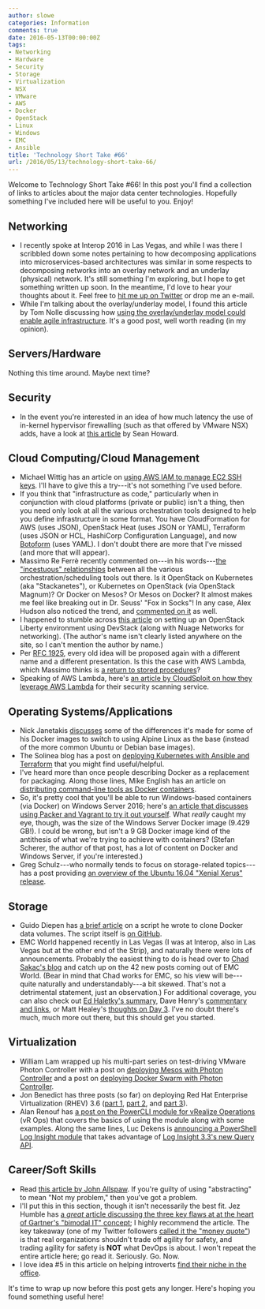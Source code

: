 ```yaml
---
author: slowe
categories: Information
comments: true
date: 2016-05-13T00:00:00Z
tags:
- Networking
- Hardware
- Security
- Storage
- Virtualization
- NSX
- VMware
- AWS
- Docker
- OpenStack
- Linux
- Windows
- EMC
- Ansible
title: 'Technology Short Take #66'
url: /2016/05/13/technology-short-take-66/
---
```


Welcome to Technology Short Take #66! In this post you'll find a collection of links to articles about the major data center technologies. Hopefully something I've included here will be useful to you. Enjoy!

## Networking

* I recently spoke at Interop 2016 in Las Vegas, and while I was there I scribbled down some notes pertaining to how decomposing applications into microservices-based architectures was similar in some respects to decomposing networks into an overlay network and an underlay (physical) network. It's still something I'm exploring, but I hope to get something written up soon. In the meantime, I'd love to hear your thoughts about it. Feel free to [hit me up on Twitter][link-34] or drop me an e-mail.
* While I'm talking about the overlay/underlay model, I found this article by Tom Nolle discussing how [using the overlay/underlay model could enable agile infrastructure][link-33]. It's a good post, well worth reading (in my opinion).

## Servers/Hardware

Nothing this time around. Maybe next time?

## Security

* In the event you're interested in an idea of how much latency the use of in-kernel hypervisor firewalling (such as that offered by VMware NSX) adds, have a look at [this article][link-9] by Sean Howard.

## Cloud Computing/Cloud Management

* Michael Wittig has an article on [using AWS IAM to manage EC2 SSH keys][link-1]. I'll have to give this a try---it's not something I've used before.
* If you think that "infrastructure as code," particularly when in conjunction with cloud platforms (private or public) isn't a thing, then you need only look at all the various orchestration tools designed to help you define infrastructure in some format. You have CloudFormation for AWS (uses JSON), OpenStack Heat (uses JSON or YAML), Terraform (uses JSON or HCL, HashiCorp Configuration Language), and now [Botoform][link-2] (uses YAML). I don't doubt there are more that I've missed (and more that will appear).
* Massimo Re Ferrè recently commented on---in his words---[the "incestuous" relationships][link-6] between all the various orchestration/scheduling tools out there. Is it OpenStack on Kubernetes (aka "Stackanetes"), or Kubernetes on OpenStack (via OpenStack Magnum)? Or Docker on Mesos? Or Mesos on Docker? It almost makes me feel like breaking out in Dr. Seuss' "Fox in Socks"! In any case, Alex Hudson also noticed the trend, and [commented on it][link-7] as well.
* I happened to stumble across [this article][link-10] on setting up an OpenStack Liberty environment using DevStack (along with Nuage Networks for networking). (The author's name isn't clearly listed anywhere on the site, so I can't mention the author by name.)
* Per [RFC 1925][link-18], every old idea will be proposed again with a different name and a different presentation. Is this the case with AWS Lambda, which Massimo thinks is [a return to stored procedures][link-19]?
* Speaking of AWS Lambda, here's [an article by CloudSploit on how they leverage AWS Lambda][link-20] for their security scanning service.

## Operating Systems/Applications

* Nick Janetakis [discusses][link-8] some of the differences it's made for some of his Docker images to switch to using Alpine Linux as the base (instead of the more common Ubuntu or Debian base images).
* The Solinea blog has a post on [deploying Kubernetes with Ansible and Terraform][link-11] that you might find useful/helpful.
* I've heard more than once people describing Docker as a replacement for packaging. Along those lines, Mike English has an article on [distributing command-line tools as Docker containers][link-14].
* So, it's pretty cool that you'll be able to run Windows-based containers (via Docker) on Windows Server 2016; here's [an article that discusses using Packer and Vagrant to try it out yourself][link-15]. What _really_ caught my eye, though, was the size of the Windows Server Docker image (9.429 GB!). I could be wrong, but isn't a 9 GB Docker image kind of the antithesis of what we're trying to achieve with containers? (Stefan Scherer, the author of that post, has a lot of content on Docker and Windows Server, if you're interested.)
* Greg Schulz---who normally tends to focus on storage-related topics---has a post providing [an overview of the Ubuntu 16.04 "Xenial Xerus" release][link-26].

## Storage

* Guido Diepen has [a brief article][link-4] on a script he wrote to clone Docker data volumes. The script itself is [on GitHub][link-5].
* EMC World happened recently in Las Vegas (I was at Interop, also in Las Vegas but at the other end of the Strip), and naturally there were lots of announcements. Probably the easiest thing to do is head over to [Chad Sakac's blog][link-27] and catch up on the 42 new posts coming out of EMC World. (Bear in mind that Chad works for EMC, so his view will be---quite naturally and understandably---a bit skewed. That's not a detrimental statement, just an observation.) For additional coverage, you can also check out [Ed Haletky's summary][link-28], Dave Henry's [commentary and links][link-29], or Matt Healey's [thoughts on Day 3][link-30]. I've no doubt there's much, much more out there, but this should get you started.

## Virtualization

* William Lam wrapped up his multi-part series on test-driving VMware Photon Controller with a post on [deploying Mesos with Photon Controller][link-16] and a post on [deploying Docker Swarm with Photon Controller][link-17].
* Jon Benedict has three posts (so far) on deploying Red Hat Enterprise Virtualization (RHEV) 3.6 ([part 1][link-21], [part 2][link-22], and [part 3][link-23]).
* Alan Renouf has [a post on the PowerCLI module for vRealize Operations][link-25] (vR Ops) that covers the basics of using the module along with some examples. Along the same lines, Luc Dekens is [announcing a PowerShell Log Insight module][link-31] that takes advantage of [Log Insight 3.3's new Query API][link-32].

## Career/Soft Skills

* Read [this article by John Allspaw][link-3]. If you're guilty of using "abstracting" to mean "Not my problem," then you've got a problem.
* I'll put this in this section, though it isn't necessarily the best fit. Jez Humble has [a _great_ article discussing the three key flaws at at the heart of Gartner's "bimodal IT" concept][link-13]; I highly recommend the article. The key takeaway (one of my Twitter followers [called it the "money quote"][link-12]) is that real organizations shouldn't trade off agility for safety, and trading agility for safety is **NOT** what DevOps is about. I won't repeat the entire article here; go read it. Seriously. Go. Now.
* I love idea #5 in this article on helping introverts [find their niche in the office][link-24].

It's time to wrap up now before this post gets any longer. Here's hoping you found something useful here!



[link-1]: https://dzone.com/articles/manage-aws-ec2-ssh-access-with-iam
[link-2]: https://github.com/russellballestrini/botoform
[link-3]: http://www.kitchensoap.com/2016/04/28/abstract-as-a-verb/
[link-4]: https://www.guidodiepen.nl/2016/05/cloning-docker-data-volumes/
[link-5]: https://github.com/gdiepen/docker-convenience-scripts
[link-6]: http://www.it20.info/2016/03/the-incestuous-relations-among-containers-orchestration-tools/
[link-7]: http://www.alexhudson.com/2016/04/29/containing-incestuousness/
[link-8]: http://nickjanetakis.com/blog/alpine-based-docker-images-make-a-difference-in-real-world-apps
[link-9]: http://nsxperts.com/?p=100
[link-10]: https://pinrojas.com/2016/04/03/building-a-nuageopenstack-demo-at-home-part1/
[link-11]: http://solinea.com/blog/deploying-kubernetes-ansible-terraform
[link-12]: https://twitter.com/andyhky/status/729720208009535489
[link-13]: http://continuousdelivery.com/2016/04/the-flaw-at-the-heart-of-bimodal-it/
[link-14]: https://spin.atomicobject.com/2015/11/30/command-line-tools-docker/
[link-15]: https://stefanscherer.github.io/setup-local-windows-2016-tp5-docker-vm/
[link-16]: http://www.virtuallyghetto.com/2016/04/test-driving-vmware-photon-controller-part-3b-deploying-mesos.html
[link-17]: http://www.virtuallyghetto.com/2016/04/test-driving-vmware-photon-controller-part-3c-deploying-docker-swarm.html
[link-18]: https://tools.ietf.org/html/rfc1925
[link-19]: http://www.it20.info/2016/04/aws-lambda-a-few-years-of-advancement-and-we-are-back-to-stored-procedures/
[link-20]: http://blog.cloudsploit.com/2015/09/15/how-we-use-lambda/
[link-21]: http://captainkvm.com/2016/05/deploying-rhev-pt1/
[link-22]: http://captainkvm.com/2016/05/deploying-rhev-3-6-pt2/
[link-23]: http://captainkvm.com/2016/05/deploying-rhev-3-6-pt3-storage/
[link-24]: http://workawesome.com/office-life/6-ways-introverts-find-niche-in-office/
[link-25]: http://blogs.vmware.com/PowerCLI/2016/05/getting-started-with-powercli-for-vrealize-operations-vr-ops.html
[link-26]: http://storageioblog.com/ubuntu-16-04-lts-aka-xenial-xerus-whats-in-the-bits-and-bytes/
[link-27]: http://virtualgeek.typepad.com/virtual_geek/
[link-28]: https://www.virtualizationpractice.com/emcworld-announcements-37503/
[link-29]: http://geekfluent.com/2014/05/05/summary-of-emcs-monday-announcements/
[link-30]: http://www.neuralytix.com/?p=8033
[link-31]: http://www.lucd.info/2016/04/29/loginsight-module/
[link-32]: http://sflanders.net/2016/04/20/log-insight-3-3-query-api/
[link-33]: http://blog.cimicorp.com/?p=2629
[link-34]: https://twitter.com/scott_lowe